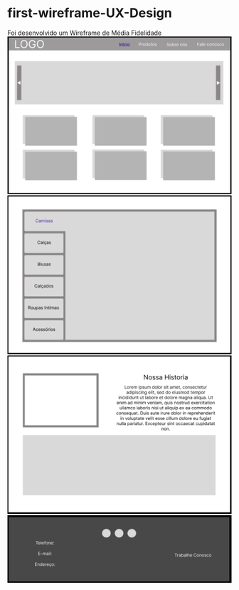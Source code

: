 # first-wireframe-UX-Design
Foi desenvolvido um Wireframe de Média Fidelidade
<img src="Home.png">
<br>
<img src="Section_one.png">
<br>
<img src="Section_two.png">
<br>
<img src="Footer.png">
